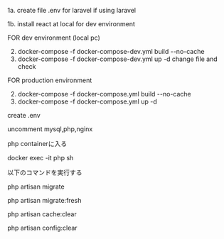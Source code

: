 1a. create file .env  for laravel if using laravel

1b. install react at local for dev environment

FOR dev environment (local pc)

2. docker-compose -f docker-compose-dev.yml build --no-cache
3. docker-compose -f docker-compose-dev.yml up -d
change file and check

FOR production environment

2. docker-compose -f docker-compose.yml build --no-cache
3. docker-compose -f docker-compose.yml up -d

create .env 

uncomment mysql,php,nginx

php containerに入る

docker exec -it php sh

以下のコマンドを実行する

php artisan migrate

php artisan migrate:fresh

php artisan cache:clear

php artisan config:clear
